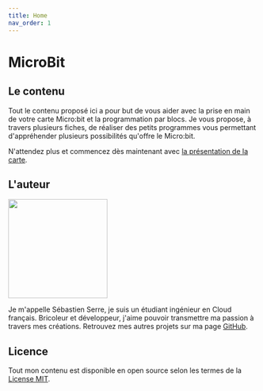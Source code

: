 ```yaml
---
title: Home
nav_order: 1
---
```


# MicroBit

## Le contenu

Tout le contenu proposé ici a pour but de vous aider avec la prise en main de votre carte Micro:bit et la programmation par blocs. Je vous propose, à travers plusieurs fiches, de réaliser des petits programmes vous permettant d'appréhender plusieurs possibilités qu'offre le Micro:bit.

N'attendez plus et commencez dès maintenant avec [la présentation de la carte](https://serresebastien.github.io/Micro-Bit/docs/presentation-de-la-carte.html).

## L'auteur

<img src="https://scontent-cdt1-1.xx.fbcdn.net/v/t1.0-9/47141766_2202391933104753_7331164498851528704_n.jpg?_nc_cat=108&_nc_ht=scontent-cdt1-1.xx&oh=876667b17b183c3401ef1014d649be7d&oe=5CD7E1F3" width="200px">

Je m'appelle Sébastien Serre, je suis un étudiant ingénieur en Cloud français. Bricoleur et développeur, j'aime pouvoir transmettre ma passion à travers mes créations. Retrouvez mes autres projets sur ma page [GitHub](https://github.com/serresebastien).

## Licence

Tout mon contenu est disponible en open source selon les termes de la [License MIT](http://opensource.org/licenses/MIT).